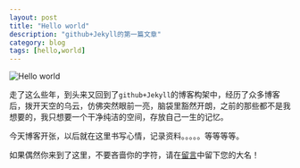 ```yaml
---
layout: post
title: "Hello world"
description: "github+Jekyll的第一篇文章"
category: blog
tags: [hello,world]
---
```

![Hello world](http://img226.poco.cn/mypoco/myphoto/20140228/02/1744117532014022802153112THX.jpg)

走了这么些年，到头来又回到了`github+Jekyll`的博客构架中，经历了众多博客后，拨开天空的乌云，仿佛突然眼前一亮，脑袋里豁然开朗，之前的那些都不是我想要的，我只想要一个干净纯洁的空间，存放自己一生的记忆。

今天博客开张，以后就在这里书写心情，记录资料。。。。。等等等等。

如果偶然你来到了这里，不要吝啬你的字符，请在[留言][1]中留下您的大名！

[1]: /guestbook/ "留言板"